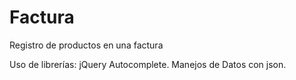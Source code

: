 Factura
=======

Registro de productos en una factura

Uso de librerías: jQuery Autocomplete.
Manejos de Datos con json.
